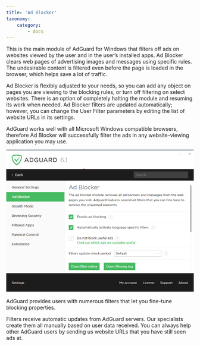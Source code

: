 ```yaml
---
title: 'Ad Blocker'
taxonomy:
    category:
        - docs
---
```


This is the main module of AdGuard for Windows that filters off ads on websites viewed by the user and in the user’s installed apps. Ad Blocker clears web pages of advertising images and messages using specific rules. The undesirable content is filtered even before the page is loaded in the browser, which helps save a lot of traffic.

Ad Blocker is flexibly adjusted to your needs, so you can add any object on pages you are viewing to the blocking rules, or turn off filtering on select websites. There is an option of completely halting the module and resuming its work when needed. Ad Blocker filters are updated automatically; however, you can change the User Filter parameters by editing the list of website URLs in its settings.

AdGuard works well with all Microsoft Windows compatible browsers, therefore Ad Blocker will successfully filter the ads in any website-viewing application you may use. 


![](win10-01.png)

AdGuard provides users with numerous filters that let you fine-tune blocking properties.

Filters receive automatic updates from AdGuard servers. Our specialists create them all manually based on user data received. You can always help other AdGuard users by sending us website URLs that you have still seen ads at.